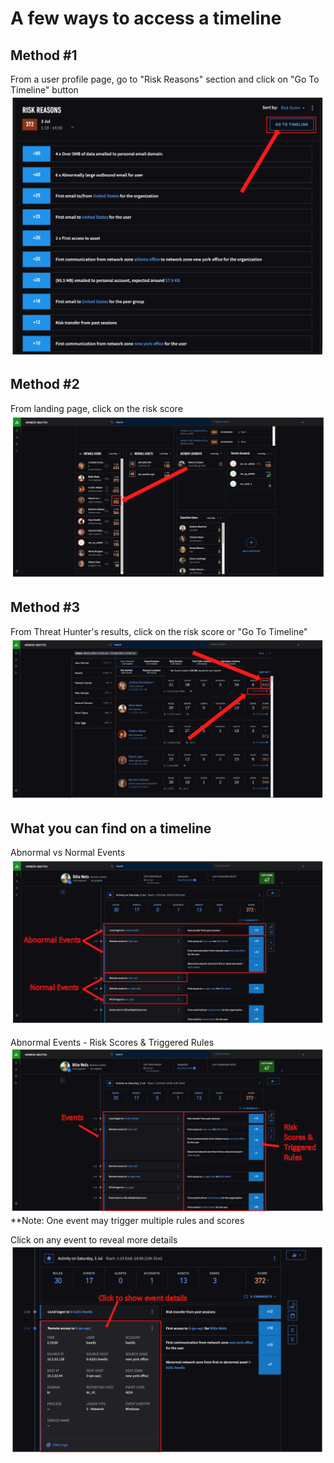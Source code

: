 # A few ways to access a timeline

## Method #1

From a user profile page, go to "Risk Reasons" section and click on "Go To Timeline" button 
![](../Images/timeline_from_profile.png)

## Method #2

From landing page, click on the risk score
![](../Images/timeline_from_notable.png)

## Method #3

From Threat Hunter's results, click on the risk score or "Go To Timeline"
![](../Images/timeline_from_th.png)


## What you can find on a timeline

Abnormal vs Normal Events
![](../Images/normal_abnormal.png)

Abnormal Events - Risk Scores & Triggered Rules
![](../Images/scores_rules.png)
**Note: One event may trigger multiple rules and scores

Click on any event to reveal more details
![](../Images/event_details.png)